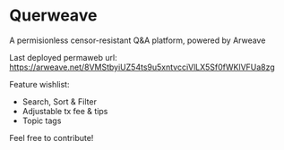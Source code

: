 # Querweave
A permisionless censor-resistant Q&A platform, powered by Arweave

Last deployed permaweb url: https://arweave.net/8VMStbyiUZ54ts9u5xntvcciVlLX5Sf0fWKlVFUa8zg

Feature wishlist:
  - Search, Sort & Filter
  - Adjustable tx fee & tips
  - Topic tags

Feel free to contribute!
